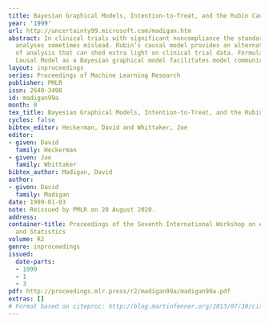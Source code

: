 ```yaml
---
title: Bayesian Graphical Models, Intention-to-Treat, and the Rubin Causal Model
year: '1999'
url: http://uncertainty99.microsoft.com/madigan.htm
abstract: In clinical trials with significant noncompliance the standard intention-to-treat
  analyses sometimes mislead. Rubin’s causal model provides an alternative method
  of analysis that can shed extra light on clinical trial data. Formulating the Rubin
  Causal Model as a Bayesian graphical model facilitates model communication and computation.
layout: inproceedings
series: Proceedings of Machine Learning Research
publisher: PMLR
issn: 2640-3498
id: madigan99a
month: 0
tex_title: Bayesian Graphical Models, Intention-to-Treat, and the Rubin Causal Model
cycles: false
bibtex_editor: Heckerman, David and Whittaker, Joe
editor:
- given: David
  family: Heckerman
- given: Joe
  family: Whittaker
bibtex_author: Madigan, David
author:
- given: David
  family: Madigan
date: 1999-01-03
note: Reissued by PMLR on 20 August 2020.
address:
container-title: Proceedings of the Seventh International Workshop on Artificial Intelligence
  and Statistics
volume: R2
genre: inproceedings
issued:
  date-parts:
  - 1999
  - 1
  - 3
pdf: http://proceedings.mlr.press/r2/madigan99a/madigan99a.pdf
extras: []
# Format based on citeproc: http://blog.martinfenner.org/2013/07/30/citeproc-yaml-for-bibliographies/
---
```

